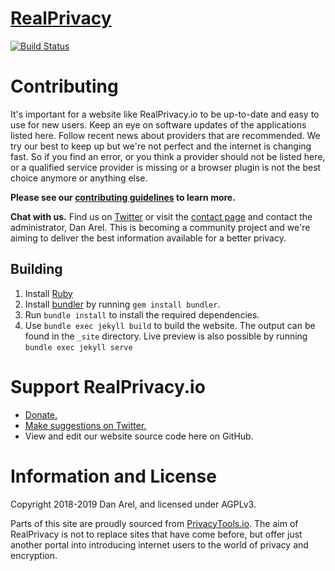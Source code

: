# [RealPrivacy](https://www.realprivacy.io/)

[![Build Status](https://travis-ci.com/danarel/realprivacy.svg?branch=master)](https://travis-ci.com/danarel/realprivacy)

# Contributing

It's important for a website like RealPrivacy.io to be up-to-date and easy to use for new users. Keep an eye on software updates of the applications listed here. Follow recent news about providers that are recommended. We try our best to keep up but we're not perfect and the internet is changing fast. So if you find an error, or you think a provider should not be listed here, or a qualified service provider is missing or a browser plugin is not the best choice anymore or anything else.

**Please see our [contributing guidelines](.github/CONTRIBUTING.md) to learn more.**

**Chat with us.** Find us on [Twitter](https://www.twitter.com/RealPrivacyIO) or visit the [contact page](https://gist.github.com/danarel/f2fc9d001c3b8b8eb80844dc170c48d2) and contact the administrator, Dan Arel. This is becoming a community project and we're aiming to deliver the best information available for a better privacy.

## Building

1. Install [Ruby](https://www.ruby-lang.org/en/documentation/installation/)
1. Install [bundler](https://bundler.io/) by running `gem install bundler`.
1. Run `bundle install` to install the required dependencies.
1. Use `bundle exec jekyll build` to build the website. The output can be found in the `_site` directory.  Live preview is also possible by running `bundle exec jekyll serve`

# Support RealPrivacy.io

- [Donate.](https://realprivacy.io/support.html)
- [Make suggestions on Twitter.](https://www.twitter.com/RealPrivacyIO)
- View and edit our website source code here on GitHub.

# Information and License

Copyright 2018-2019 Dan Arel, and licensed under AGPLv3. 

Parts of this site are proudly sourced from [PrivacyTools.io](https://www.privacytools.io). The aim of RealPrivacy is not to replace sites that have come before, but offer just another portal into introducing internet users to the world of privacy and encryption.